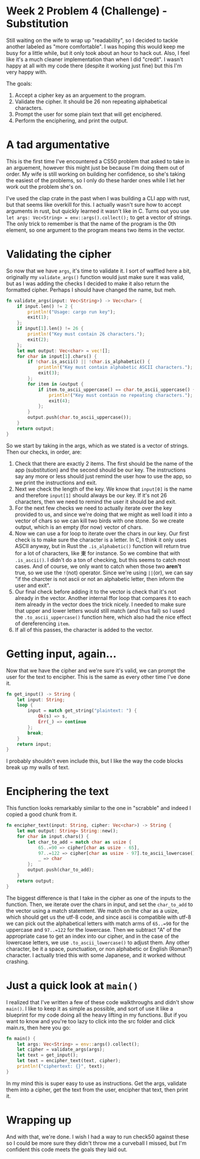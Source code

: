 Week 2 Problem 4 (Challenge) - Substitution
===
Still waiting on the wife to wrap up "readability", so I decided to tackle another labeled as "more comfortable". I was hoping this would keep me busy for a little while, but it only took about an hour to hack out. Also, I feel like it's a much cleaner implementation than when I did "credit". I wasn't happy at all with my code there (despite it working just fine) but this I'm very happy with. 

The goals:
1. Accept a cipher key as an arguement to the program.
2. Validate the cipher. It should be 26 non repeating alphabetical characters. 
3. Prompt the user for some plain text that will get enciphered. 
4. Perform the enciphering, and print the output.

# A tad argumentative
This is the first time I've encountered a CS50 problem that asked to take in an arguement, however this might just be because I'm doing them out of order. My wife is still working on building her confidence, so she's taking the easiest of the problems, so I only do these harder ones while I let her work out the problem she's on.

I've used the clap crate in the past when I was building a CLI app with rust, but that seems like overkill for this. I actually wasn't sure how to accept arguments in rust, but quickly learned it wasn't like in C. Turns out you use `let args: Vec<String> = env::args().collect();` to get a vector of strings. The only trick to remember is that the name of the program is the 0th element, so one argument to the program means two items in the vector. 

# Validating the cipher
So now that we have `args`, it's time to validate it. I sort of waffled here a bit, originally my `validate_args()` function would just make sure it was valid, but as I was adding the checks I decided to make it also return the formatted cipher. Perhaps I should have changed the name, but meh.
```rust
fn validate_args(input: Vec<String>) -> Vec<char> {
    if input.len() != 2 {
        println!("Usage: cargo run key");
        exit(1);
    };
    if input[1].len() != 26 {
        println!("Key must contain 26 characters.");
        exit(2);
    };
    let mut output: Vec<char> = vec![];
    for char in input[1].chars() {
        if !char.is_ascii() || !char.is_alphabetic() {
            println!("Key must contain alphabetic ASCII characters.");
            exit(3);
        };
        for item in &output {
            if item.to_ascii_uppercase() == char.to_ascii_uppercase() {
                println!("Key must contain no repeating characters.");
                exit(4);
            };
        }
        output.push(char.to_ascii_uppercase());
    }
    return output;
}
```
So we start by taking in the args, which as we stated is a vector of strings. Then our checks, in order, are:
1. Check that there are exactly 2 items. The first should be the name of the app (substitution) and the second should be our key. The instructions say any more or less should just remind the user how to use the app, so we print the instructions and exit.
2. Next we check the length of the key. We know that `input[0]` is the name and therefore `input[1]` should always be our key. If it's not 26 characters, then we need to remind the user it should be and exit.
3. For the next few checks we need to actually iterate over the key provided to us, and since we're doing that we might as well load it into a vector of chars so we can kill two birds with one stone. So we create output, which is an empty (for now) vector of chars.
4. Now we can use a for loop to iterate over the chars in our key. Our first check is to make sure the character is a letter. In C, I think it only uses ASCII anyway, but in Rust the `.is_alphabetic()` function will return true for a lot of characters, like 東 for instance. So we combine that with `.is_ascii()`. I didn't do a ton of checking, but this seems to catch most cases. And of course, we only want to catch when those two **aren't** true, so we use the `!`(not) operator. Since we're using `||`(or), we can say "if the charcter is not ascii or not an alphabetic letter, then inform the user and exit".
5. Our final check before adding it to the vector is check that it's not already in the vector. Another internal ffor loop that compares it to each item already in the vector does the trick nicely. I needed to make sure that upper and lower letters would still match (and thus fail) so I used the `.to_ascii_uppercase()` function here, which also had the nice effect of dereferencing `item`. 
6. If all of this passes, the character is added to the vector.

# Getting input, again...
Now that we have the cipher and we're sure it's valid, we can prompt the user for the text to encipher. This is the same as every other time I've done it. 
```rust
fn get_input() -> String {
    let input: String;
    loop {
        input = match get_string("plaintext: ") {
            Ok(s) => s,
            Err(_) => continue
        };
        break;
    }
    return input;
}
```
I probably shouldn't even include this, but I like the way the code blocks break up my walls of text.

# Enciphering the text
This function looks remarkably similar to the one in "scrabble" and indeed I copied a good chunk from it. 
```rust
fn encipher_text(input: String, cipher: Vec<char>) -> String {
    let mut output: String= String::new();
    for char in input.chars() {
        let char_to_add = match char as usize {
            65..=90 => cipher[char as usize - 65],
            97..=122 => cipher[char as usize - 97].to_ascii_lowercase(),
            _ => char
        };
        output.push(char_to_add);
    }
    return output;
}
```
The biggest difference is that I take in the cipher as one of the inputs to the function. Then, we iterate over the chars in input, and set the `char_to_add` to the vector using a match statemtent. We match on the char as a usize, which should get us the utf-8 code, and since ascii is compatible with utf-8 we can pick out the alphabetical letters with match arms of `65..=90` for the uppercase and `97..=122` for the lowercase. Then we subtract "A" of the appropriate case to get an index into our cipher, and in the case of the lowercase letters, we use `.to_ascii_lowercase()` to adjust them. Any other character, be it a space, punctuation, or non alphabetic or English (Roman?) character. I actually tried this with some Japanese, and it worked without crashing. 

# Just a quick look at `main()`
I realized that I've written a few of these code walkthroughs and didn't show `main()`. I like to keep it as simple as possible, and sort of use it like a blueprint for my code doing all the heavy lifting in my functions. But if you want to know and you're too lazy to click into the src folder and click main.rs, then here you go:
```rust
fn main() {
    let args: Vec<String> = env::args().collect();
    let cipher = validate_args(args);
    let text = get_input();
    let text = encipher_text(text, cipher);
    println!("ciphertext: {}", text);
}
```
In my mind this is super easy to use as instructions. Get the args, validate them into a cipher, get the text from the user, encipher that text, then print it. 

# Wrapping up
And with that, we're done. I wish I had a way to run check50 against these so I could be more sure they didn't throw me a curveball I missed, but I'm confident this code meets the goals they laid out.